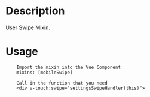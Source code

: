 # Description
User Swipe Mixin.

# Usage
```vue
    Import the mixin into the Vue Component
    mixins: [mobileSwipe]

    Call in the function that you need
    <div v-touch:swipe="settingsSwipeHandler(this)">
```